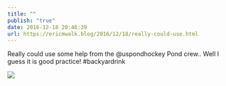 ```yaml
---
title: ""
publish: "true"
date: 2016-12-18 20:46:39
url: https://ericmwalk.blog/2016/12/18/really-could-use.html
---
```


Really could use some help from the @uspondhockey Pond crew.. Well I guess it is good practice! #backyardrink

![](https://ericmwalk.blog/uploads/2022/d1b2937c72.jpg)